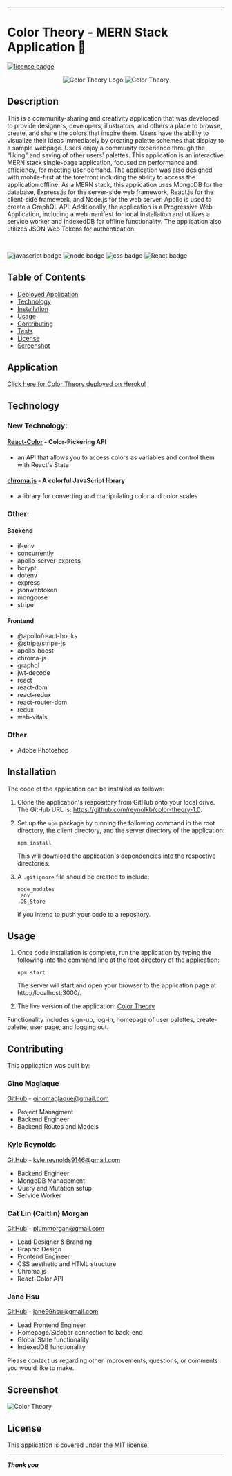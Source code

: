 ___

# Color Theory - MERN Stack Application 🎨

[![license badge](https://img.shields.io/static/v1?label=license&message=MIT&color=important)](https://opensource.org/licenses/MIT)
<!-- this has clickability and will go to the legalese -->


<p align='center'>
<img src='colortheory-icon-192.png' alt='Color Theory Logo'/>
<img src='color-theory-logo-small.png' alt='Color Theory'/>
</p>

## Description
This is a community-sharing and creativity application that was developed to provide designers, developers, illustrators, and others a place to browse, create, and share the colors that inspire them.  Users have the ability to visualize their ideas immediately by creating palette schemes that display to a sample webpage.  Users enjoy a community experience through the "liking" and saving of other users' palettes.  This application is an interactive MERN stack single-page application, focused on performance and efficiency, for meeting user demand.  The application was also designed with mobile-first at the forefront including the ability to access the application offline.  As a MERN stack, this application uses MongoDB for the database, Express.js for the server-side web framework, React.js for the client-side framework, and Node.js for the web server.  Apollo is used to create a GraphQL API.  Additionally, the application is a Progressive Web Application, including a web manifest for local installation and utilizes a service worker and IndexedDB for offline functionality.  The application also utilizes JSON Web Tokens for authentication.

<br/>

![javascript badge](https://img.shields.io/badge/We%20Stan-Javascript-brightgreen)
![node badge](https://img.shields.io/badge/Node-Over%20Here-blueviolet)
![css badge](https://img.shields.io/badge/Sailor-CSS-ff69b4)
![React badge](https://img.shields.io/badge/they%20doth-REACT-critical)

## Table of Contents
* [Deployed Application](#application)
* [Technology](#technology)
* [Installation](#installation)
* [Usage](#usage)
* [Contributing](#contributing)
* [Tests](#tests)
* [License](#license)
* [Screenshot](#screenshot)

## Application

[Click here for Color Theory deployed on Heroku!](https://color-theory.herokuapp.com/ "Color Theory")

## Technology

### New Technology:

#### [React-Color](https://casesandberg.github.io/react-color/) - Color-Pickering API

* an API that allows you to access colors as variables and control them with React's State

#### [chroma.js](https://www.npmjs.com/package/chroma-js) - A colorful JavaScript library

* a library for converting and manipulating color and color scales

### Other:

#### Backend

* if-env
* concurrently
* apollo-server-express
* bcrypt
* dotenv
* express
* jsonwebtoken
* mongoose
* stripe

#### Frontend

* @apollo/react-hooks
* @stripe/stripe-js
* apollo-boost
* chroma-js
* graphql
* jwt-decode
* react
* react-dom
* react-redux
* react-router-dom
* redux
* web-vitals

### Other
* Adobe Photoshop


## Installation
The code of the application can be installed as follows: 

1. Clone the application's respository from GitHub onto your local drive.  The GitHub URL is: https://github.com/reynolkb/color-theory-1.0.

2. Set up the ```npm``` package by running the following command in the root directory, the client directory, and the server directory of the application: 
    
    ```
    npm install
    ```
    
    This will download the application's dependencies into the respective directories.
3. A ```.gitignore``` file should be created to include:
    ```
    node_modules
    .env
    .DS_Store
    ```
    if you intend to push your code to a repository.

## Usage

1.  Once code installation is complete, run the application by typing the following into the command line at the root directory of the application:

    ```
    npm start
    ```
    
    The server will start and open your browser to the application page at http://localhost:3000/.    

2.  The live version of the application: [Color Theory](https://color-theory.herokuapp.com/ "Color Theory")

Functionality includes sign-up, log-in, homepage of user palettes, create-palette, user page, and logging out.    

## Contributing

This application was built by:

### Gino Maglaque 

[GitHub](https://github.com/ginomaglaqueucla/) - ginomaglaque@gmail.com

* Project Managment
* Backend Engineer
* Backend Routes and Models


### Kyle Reynolds

[GitHub](https://github.com/reynolkb) - kyle.reynolds9146@gmail.com

* Backend Engineer
* MongoDB Management
* Query and Mutation setup
* Service Worker

### Cat Lin (Caitlin) Morgan 

[GitHub](https://github.com/cat-lin-morgan/) - plummorgan@gmail.com

* Lead Designer & Branding
* Graphic Design
* Frontend Engineer
* CSS aesthetic and HTML structure
* Chroma.js
* React-Color API


### Jane Hsu

[GitHub](https://github.com/plainjane99) - jane99hsu@gmail.com

* Lead Frontend Engineer
* Homepage/Sidebar connection to back-end
* Global State functionality 
* IndexedDB functionality 

Please contact us regarding other improvements, questions, or comments you would like to make.

## Screenshot

![Color Theory](Color-Theory-Screenshot.png)

## License
This application is covered under the MIT license.

___

___Thank you___